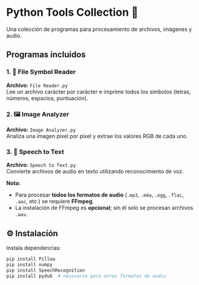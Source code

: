 # Python Tools Collection 🐍

Una colección de programas para procesamiento de archivos, imágenes y audio.

## Programas incluidos

### 1. 📄 File Symbol Reader
**Archivo:** `File Reader.py`  
Lee un archivo carácter por carácter e imprime todos los símbolos (letras, números, espacios, puntuación).

### 2. 🖼️ Image Analyzer  
**Archivo:** `Image Analyzer.py`  
Analiza una imagen píxel por píxel y extrae los valores RGB de cada uno.

### 3. 🎤 Speech to Text
**Archivo:** `Speech to Text.py`  
Convierte archivos de audio en texto utilizando reconocimiento de voz.

**Nota:**  
- Para procesar **todos los formatos de audio** (`.mp3`, `.m4a`, `.ogg`, `.flac`, `.aac`, etc.) se requiere **FFmpeg**.  
- La instalación de FFmpeg es **opcional**; sin él solo se procesan archivos `.wav`.

## ⚙️ Instalación

Instala dependencias:

```bash
pip install Pillow
pip install numpy
pip install SpeechRecognition
pip install pydub  # necesario para otros formatos de audio
